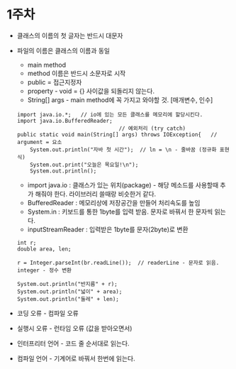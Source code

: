 # 1주차

* 클래스의 이름의 첫 글자는 반드시 대문자
* 파일의 이름은 클래스의 이름과 동일
	* main method
	* method 이름은 반드시 소문자로 시작
	* public = 접근지정자
	* property - void = {} 사이값을 되돌리지 않는다.
	* String[] args - main method에 꼭 가지고 와야할 것. [매개변수, 인수]
	
	```
	import java.io.*;   // io에 있는 모든 클래스를 메모리에 할당시킨다.
	import java.io.BufferedReader;
									// 예외처리 (try catch)
	public static void main(String[] args) throws IOException{   // argument = 요소
		System.out.println("자바 첫 시간");  // ln = \n - 줄바꿈 (정규화 표현식)
		System.out.print("오늘은 목요일!\n");
		System.out.println();
	```
	* import java.io : 클래스가 있는 위치(package) - 해당 메소드를 사용할때 추가 해줘야 한다. 라이브러리 쓸때랑 비슷한거 같다.
	* BufferedReader : 메모리상에 저장공간을 만들어 처리속도를 높임
	* System.in : 키보드를 통한 1byte를 입력 받음. 문자로 바꿔서 한 문자씩 읽는다.
	* inputStreamReader : 입력받은 1byte를 문자(2byte)로 변환

	
	```
	int r;
	double area, len;
	
	r = Integer.parseInt(br.readLine());  // readerLine - 문자로 읽음. integer - 정수 변환
	
	System.out.println("반지름" + r);
	System.out.println("넓이" + area);
	System.out.println("둘레" + len);
	
	```
	
* 코딩 오류 - 컴파일 오류
* 실행시 오류 - 런타임 오류 (값을 받아오면서)
* 인터프리터 언어 - 코드 줄 순서대로 읽는다.
* 컴파일 언어 - 기계어로 바꿔서 한번에 읽는다.
	